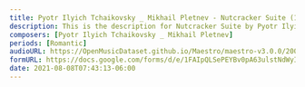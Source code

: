 ```yaml
---
title: Pyotr Ilyich Tchaikovsky _ Mikhail Pletnev - Nutcracker Suite (1)
description: This is the description for Nutcracker Suite by Pyotr Ilyich Tchaikovsky _ Mikhail Pletnev
composers: [Pyotr Ilyich Tchaikovsky _ Mikhail Pletnev]
periods: [Romantic]
audioURL: https://OpenMusicDataset.github.io/Maestro/maestro-v3.0.0/2006/MIDI-Unprocessed_09_R1_2006_01-04_ORIG_MID--AUDIO_09_R1_2006_04_Track04_wav.midi
formURL: https://docs.google.com/forms/d/e/1FAIpQLSePEYBv0pA63ulstNdWyIT5Twz5Zgi84fTNubAW9o9aCQel0w/viewform
date: 2021-08-08T07:43:13-06:00
---
```

